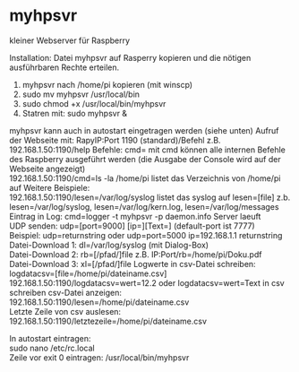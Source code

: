 # myhpsvr
kleiner Webserver für Raspberry

Installation: 
Datei myhpsvr auf Rasperry kopieren und die nötigen ausführbaren Rechte erteilen.

1.	myhpsvr nach /home/pi kopieren (mit winscp)
2.	sudo mv myhpsvr /usr/local/bin
3.	sudo chmod +x /usr/local/bin/myhpsvr
4.	Statren mit: 	sudo myhpsvr & 

myhpsvr kann auch in autostart eingetragen werden (siehe unten)
Aufruf der Webseite mit: RapyIP:Port 1190 (standard)/Befehl
z.B.   192.168.1.50:1190/help 
Befehle:
cmd= mit cmd können alle internen Befehle des Raspberry ausgeführt werden (die Ausgabe der Console wird auf der Webseite angezeigt)   
192.168.1.50:1190/cmd=ls -la /home/pi     listet das Verzeichnis von /home/pi auf 
Weitere Beispiele:  
192.168.1.50:1190/lesen=/var/log/syslog   listet das syslog auf 
lesen=[file] z.b. lesen=/var/log/syslog, lesen=/var/log/kern.log, lesen=/var/log/messages 
Eintrag in Log: cmd=logger -t myhpsvr -p daemon.info Server laeuft  
UDP senden: udp=[port=9000] [ip=][Text=] (default-port ist 7777)  
Beispiel: udp=returnstring oder udp=port=5000 ip=192.168.1.1 returnstring 
Datei-Download 1: dl=/var/log/syslog   	(mit Dialog-Box)  
Datei-Download 2: rb=[/pfad/]file  z.B. IP:Port/rb=/home/pi/Doku.pdf  
Datei-Download 3: xl=[/pfad/]file 
Logwerte in csv-Datei schreiben: logdatacsv=[file=/home/pi/dateiname.csv] 192.168.1.50:1190/logdatacsv=wert=12.2 oder logdatacsv=wert=Text in csv schreiben 
csv-Datei anzeigen: 192.168.1.50:1190/lesen=/home/pi/dateiname.csv  
Letzte Zeile von csv auslesen: 192.168.1.50:1190/letztezeile=/home/pi/dateiname.csv 

In autostart eintragen:   
sudo nano /etc/rc.local   
Zeile vor exit 0 eintragen:     /usr/local/bin/myhpsvr  

